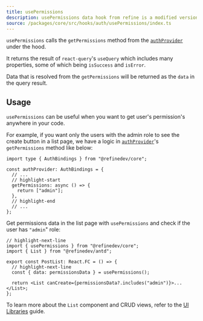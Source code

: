 ```yaml
---
title: usePermissions
description: usePermissions data hook from refine is a modified version of react-query's useQuery for retrieving user data
source: /packages/core/src/hooks/auth/usePermissions/index.ts
---
```


`usePermissions` calls the `getPermissions` method from the [`authProvider`](/docs/core/providers/auth-provider) under the hood.

It returns the result of `react-query`'s `useQuery` which includes many properties, some of which being `isSuccess` and `isError`.

Data that is resolved from the `getPermissions` will be returned as the `data` in the query result.

## Usage

`usePermissions` can be useful when you want to get user's permission's anywhere in your code.

For example, if you want only the users with the admin role to see the create button in a list page, we have a logic in [`authProvider`](/docs/core/providers/auth-provider)'s `getPermissions` method like below:

```tsx
import type { AuthBindings } from "@refinedev/core";

const authProvider: AuthBindings = {
  // ...
  // highlight-start
  getPermissions: async () => {
    return ["admin"];
  },
  // highlight-end
  // ...
};
```

Get permissions data in the list page with `usePermissions` and check if the user has `"admin`" role:

```tsx title="pages/post/list"
// highlight-next-line
import { usePermissions } from "@refinedev/core";
import { List } from "@refinedev/antd";

export const PostList: React.FC = () => {
  // highlight-next-line
  const { data: permissionsData } = usePermissions();

  return <List canCreate={permissionsData?.includes("admin")}>...</List>;
};
```

To learn more about the `List` component and CRUD views, refer to the [UI Libraries](/docs/guides-concepts/ui-libraries/#views) guide.
